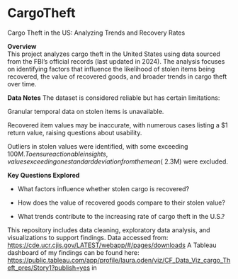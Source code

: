 # CargoTheft
Cargo Theft in the US: Analyzing Trends and Recovery Rates

<b>Overview</b><br/>
This project analyzes cargo theft in the United States using data sourced from the FBI’s official records (last updated in 2024). The analysis focuses on identifying factors that influence the likelihood of stolen items being recovered, the value of recovered goods, and broader trends in cargo theft over time.

<b>Data Notes</b>
The dataset is considered reliable but has certain limitations:

Granular temporal data on stolen items is unavailable.

Recovered item values may be inaccurate, with numerous cases listing a $1 return value, raising questions about usability.

Outliers in stolen values were identified, with some exceeding $100M. To ensure actionable insights, values exceeding one standard deviation from the mean (~$2.3M) were excluded.

<b>Key Questions Explored</b>
- What factors influence whether stolen cargo is recovered?

- How does the value of recovered goods compare to their stolen value?

- What trends contribute to the increasing rate of cargo theft in the U.S.?

This repository includes data cleaning, exploratory data analysis, and visualizations to support findings.
Data accessed from: https://cde.ucr.cjis.gov/LATEST/webapp/#/pages/downloads
A Tableau dashboard of my findings can be found here: https://public.tableau.com/app/profile/laura.oden/viz/CF_Data_Viz_cargo_Theft_pres/Story1?publish=yes in



